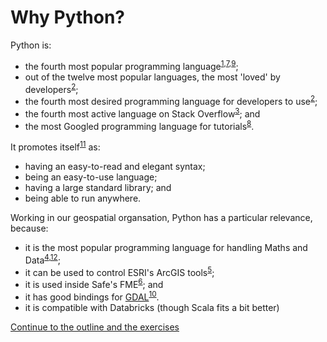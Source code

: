 # Why Python?

Python is:
* the fourth most popular programming language<sup>[1],[7],[9]</sup>;
* out of the twelve most popular languages, the most 'loved' by developers<sup>[2]</sup>;
* the fourth most desired programming language for developers to use<sup>[2]</sup>;
* the fourth most active language on Stack Overflow<sup>[3]</sup>; and
* the most Googled programming language for tutorials<sup>[8]</sup>.

It promotes itself<sup>[11]</sup> as:
* having an easy-to-read and elegant syntax;
* being an easy-to-use language;
* having a large standard library; and
* being able to run anywhere.

Working in our geospatial organsation, Python has a particular relevance, because:
* it is the most popular programming language for handling Maths and Data<sup>[4],[12]</sup>;
* it can be used to control ESRI's ArcGIS tools<sup>[5]</sup>;
* it is used inside Safe's FME<sup>[6]</sup>; and 
* it has good bindings for [GDAL](http://www.gdal.org/)<sup>[10]</sup>.
* it is compatible with Databricks (though Scala fits a bit better)

[Continue to the outline and the exercises](CourseOutline.md)

[1]: https://insights.stackoverflow.com/survey/2019#most-popular-technologies "Stack Overflow: Developer Survey"
[2]: http://stackoverflow.com/research/developer-survey-2016#technology-most-loved-dreaded-and-wanted "Stack Overflow: Developer Survey"
[3]: http://stackoverflow.com/research/developer-survey-2016#technology-top-tech-on-stack-overflow "Stack Overflow: Developer Survey"
[4]: http://stackoverflow.com/research/developer-survey-2016#most-popular-technologies-per-occupation "Stack Overflow: Developer Survey"
[5]: http://pro.arcgis.com/en/pro-app/arcpy/get-started/what-is-arcpy-.htm "ArcGIS: What is ArcPy"
[6]: https://knowledge.safe.com/articles/706/python-and-fme-basics.html "Safe: Python and FME"
[7]: https://blog.newrelic.com/2016/08/18/popular-programming-languages-2016-go/ "New Relic: Popular Programming Languages"
[8]: http://pypl.github.io/PYPL.html "PYPL"
[9]: http://www.tiobe.com/tiobe-index/ "TIOBE: TIOBE Index"
[10]: http://gis.stackexchange.com/questions/tagged/gdal "StackExchange GIS: Questions tagged GDAL"
[11]: https://wiki.python.org/moin/BeginnersGuide/Overview "Python Wiki: Beginners Overview"
[12]: https://insights.stackoverflow.com/survey/2017#technology-_-most-popular-languages-by-occupation "Stack Overflow: Developer Survey"

